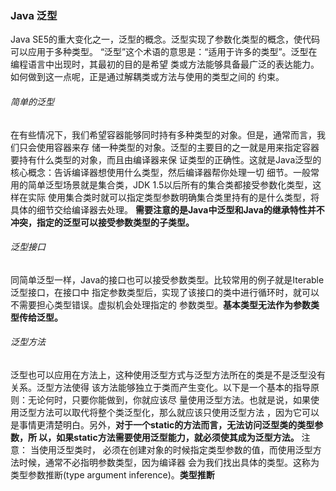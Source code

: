 ### Java 泛型
Java SE5的重大变化之一，泛型的概念。泛型实现了参数化类型的概念，使代码可以应用于多种类型。
“泛型”这个术语的意思是：“适用于许多的类型”。泛型在编程语言中出现时，其最初的目的是希望
类或方法能够具备最广泛的表达能力。如何做到这一点呢，正是通过解耦类或方法与使用的类型之间的
约束。

###### 简单的泛型
在有些情况下，我们希望容器能够同时持有多种类型的对象。但是，通常而言，我们只会使用容器来存
储一种类型的对象。泛型的主要目的之一就是用来指定容器要持有什么类型的对象，而且由编译器来保
证类型的正确性。这就是Java泛型的核心概念：告诉编译器想使用什么类型，然后编译器帮你处理一切
细节。一般常用的简单泛型场景就是集合类，JDK 1.5以后所有的集合类都接受参数化类型，这样在实际
使用集合类时就可以指定类型参数明确集合类里持有的是什么类型，将具体的细节交给编译器去处理。
**需要注意的是Java中泛型和Java的继承特性并不冲突，指定的泛型可以接受参数类型的子类型。**

###### 泛型接口
同简单泛型一样，Java的接口也可以接受参数类型。比较常用的例子就是Iterable泛型接口，在接口中
指定参数类型后，实现了该接口的类中进行循环时，就可以不需要担心类型错误。虚拟机会处理指定的
参数类型。**基本类型无法作为参数类型传给泛型。**

###### 泛型方法
泛型也可以应用在方法上，这种使用泛型方式与泛型方法所在的类是不是泛型没有关系。泛型方法使得
该方法能够独立于类而产生变化。以下是一个基本的指导原则：无论何时，只要你能做到，你就应该尽
量使用泛型方法。也就是说，如果使用泛型方法可以取代将整个类泛型化，那么就应该只使用泛型方法
，因为它可以是事情更清楚明白。另外，**对于一个static的方法而言，无法访问泛型类的类型参数，所
以，如果static方法需要使用泛型能力，就必须使其成为泛型方法。** 注意： 当使用泛型类时，
必须在创建对象的时候指定类型参数的值，而使用泛型方法时候，通常不必指明参数类型，因为编译器
会为我们找出具体的类型。这称为类型参数推断(type argument inference)。**类型推断**

######
